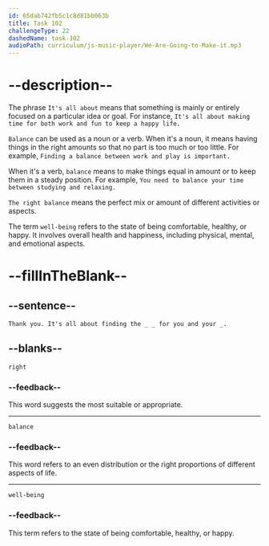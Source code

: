 ```yaml
---
id: 65dab742fb5c1c8d81bb063b
title: Task 102
challengeType: 22
dashedName: task-102
audioPath: curriculum/js-music-player/We-Are-Going-to-Make-it.mp3
---
```


<!--
AUDIO REFERENCE:
Sophie: Thank you. It's all about finding the right balance for you and your well-being.
-->

# --description--

The phrase `It's all about` means that something is mainly or entirely focused on a particular idea or goal. For instance, `It's all about making time for both work and fun to keep a happy life.`

`Balance` can be used as a noun or a verb. When it's a noun, it means having things in the right amounts so that no part is too much or too little. For example, `Finding a balance between work and play is important.`

When it's a verb, `balance` means to make things equal in amount or to keep them in a steady position. For example, `You need to balance your time between studying and relaxing.`

`The right balance` means the perfect mix or amount of different activities or aspects.

The term `well-being` refers to the state of being comfortable, healthy, or happy. It involves overall health and happiness, including physical, mental, and emotional aspects.

# --fillInTheBlank--

## --sentence--

`Thank you. It's all about finding the _ _ for you and your _.`

## --blanks--

`right`

### --feedback--

This word suggests the most suitable or appropriate.

---

`balance`

### --feedback--

This word refers to an even distribution or the right proportions of different aspects of life.

---

`well-being`

### --feedback--

This term refers to the state of being comfortable, healthy, or happy.
